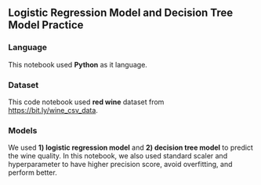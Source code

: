 ## Logistic Regression Model and Decision Tree Model Practice

### Language
This notebook used **Python** as it language. 

### Dataset
This code notebook used **red wine** dataset from https://bit.ly/wine_csv_data.

### Models
We used **1) logistic regression model** and **2) decision tree model** to predict the wine quality. 
In this notebook, we also used standard scaler and hyperparameter to have higher precision score, avoid overfitting, and perform better. 
